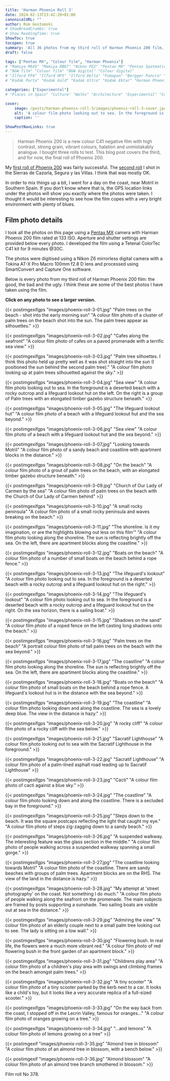 ```yaml
---
title: 'Harman Phoenix Roll 3'
date: 2024-02-13T23:42:20+01:00
canonicalURL: ""
author: Rom Gostomski
# ShowBreadCrumbs: true
# Show ReadingTime: true
ShowToc: true
tocopen: true
summary: 'All 36 photos from my third roll of Harman Phoenix 200 film, shot mostly on the coast near Motril. I think these are my best Phoenix 200 photos so far.' # The summary appears as the Google description and also on the posts list page. If you also want it to appear on the page, use description instead of summary.
draft: false

tags: ["Pentax MX", "Colour film", "Harman Phoenix"]
# "Mamiya M645" "Mamiya RB67" "Nikon FE2" "Pentax MX" "Pentax Spotmatic" "Pinhole" "Horseman VH-R" "Zeis Ikon Ikoflex" "Zeiss Super Ikonta"
# "B&W film" "Colour film" "B&W digital" "Colour digital"
# "Ilford FP4" "Ilford HP5" "Ilford Delta" "Fomapan" "Bergger Pancro" "Rollei RPX" "Kentmere"
# "Kodak Porta" "Kodak Gold" "Kodak Ultra" "Kodak Ektar" "Harman Phoenix"

categories: ["Experimental"]
# "Places in Spain" "Culture" "Walks" "Architecture" "Experimental" "Cortijo" "Via Verde" "White village"

cover:
    image: /posts/harman-phoenix-roll-3/images/phoenix-roll-3-cover.jpg
    alt: 'A colour film photo looking out to sea. In the foreground is a deserted beach with a rocky outcrop and a lifeguard lookout hut on the right. On the sea horizon, there is a sailing boat.'
    caption: ''

ShowPostNavLinks: true
---
```

> Harman Phoenix 200 is a new colour C41 negative film with high contrast, strong grain, vibrant colours, halation and unmistakably analogue. I bought three rolls to test. This blog post covers the third, and for now, the final roll of Phoenix 200.

My [first roll of Phoenix 200](/posts/harman-phoenix-200/) was fairly successful. The [second roll](https://grainyphotos.com/posts/harman-phoenix-roll-2/) I shot in the Sierras de Cazorla, Segura y las Villas. I think that was mostly OK.

In order to mix things up a bit, I went for a day on the coast, near Motril in Southern Spain. If you don’t know where that is, the GPS location links under the photos will show you exactly where the photos were taken. I thought it would be interesting to see how the film copes with a very bright environment with plenty of blues.

## Film photo details

I took all the photos on this page using a [Pentax MX](/gear/cameras/pentax-mx/) camera with Harman Phoenix 200 film rated at 133 ISO. Aperture and shutter settings are provided below every photo. I developed the film using a Tetenal ColorTec C41 kit for 9 minutes @30C.

The photos were digitised using a Nikon Z6 mirrorless digital camera with a Tokina AT-X Pro Macro 100mm f2.8 D lens and processed using SmartConvert and Capture One software.

Below is every photo from my third roll of Harman Phoenix 200 film: the good, the bad and the ugly. I think these are some of the best photos I have taken using the film.

**Click on any photo to see a larger version.**

{{< postimgexifgps "images/phoenix-roll-3-01.jpg" 
"Palm trees on the beach - shot into the early morning sun" 
"A colour film photo of a cluster of palm trees on the beach shot into the sun. The palm trees appear as silhouettes." >}}

{{< postimgexifgps "images/phoenix-roll-3-02.jpg" 
"Cafes along the seafront" 
"A colour film photo of cafes on a paved promenade with a terrific sea view." >}}

{{< postimgexifgps "images/phoenix-roll-3-03.jpg" 
"Palm tree silhoettes. I think this photo held up pretty well as it was shot straight into the sun (I positioned the sun behind the second palm tree)." 
"A colour film photo looking up at palm trees silhouetted against the sky." >}}

{{< postimgexifgps "images/phoenix-roll-3-04.jpg" 
"Sea view" 
"A colour film photo looking out to sea. In the foreground is a deserted beach with a rocky outcrop and a lifeguard lookout hut on the left. On the right is a group of Palm trees with an elongated timber gazebo structure beneath." >}}

{{< postimgexifgps "images/phoenix-roll-3-05.jpg" 
"The lifeguard lookout hut" 
"A colour film photo of a beach with a lifeguard lookout hut and the sea beyond." >}}

{{< postimgexifgps "images/phoenix-roll-3-06.jpg" 
"Sea view" 
"A colour film photo of a beach with a lifeguard lookout hut and the sea beyond." >}}

{{< postimgexifgps "images/phoenix-roll-3-07.jpg" 
"Looking towards Motril" 
"A colour film photo of a sandy beach and coastline with apartment blocks in the distance." >}}

{{< postimgexifgps "images/phoenix-roll-3-08.jpg" 
"On the beach" 
"A colour film photo of a grout of palm trees on the beach, with an elongated timber gazebo structure beneath." >}}

{{< postimgexifgps "images/phoenix-roll-3-09.jpg" 
"Church of Our Lady of Carmen by the sea" 
"A colour film photo of palm trees on the beach with the Church of Our Lady of Carmen behind" >}}

{{< postimgexifgps "images/phoenix-roll-3-10.jpg" 
"A small rocky peninsula" 
"A colour film photo of a small rocky peninsula and waves breaking on the beach." >}}

{{< postimgexifgps "images/phoenix-roll-3-11.jpg" 
"The shoreline. Is it my imagination, or are the highlights blowing out less on this film'" 
"A colour film photo looking along the shoreline. The sun is reflecting brightly off the sea. On the left, there are apartment blocks along the coastline." >}}

{{< postimgexifgps "images/phoenix-roll-3-12.jpg" 
"Boats on the beach" 
"A colour film photo of a number of small boats on the beach behind a rope fence." >}}

{{< postimgexifgps "images/phoenix-roll-3-13.jpg" 
"The lifeguard's lookout" 
"A colour film photo looking out to sea. In the foreground is a deserted beach with a rocky outcrop and a lifeguard lookout hut on the right." >}}

{{< postimgexifgps "images/phoenix-roll-3-14.jpg" 
"The lifeguard's lookout" 
"A colour film photo looking out to sea. In the foreground is a deserted beach with a rocky outcrop and a lifeguard lookout hut on the right. On the sea horizon, there is a sailing boat." >}}

{{< postimgexifgps "images/phoenix-roll-3-15.jpg" 
"Shadows on the sand" 
"A colour film photo of a roped fence on the left casting long shadows onto the beach." >}}

{{< postimgexifgps "images/phoenix-roll-3-16.jpg" 
"Palm trees on the beach" 
"A portrait colour film photo of tall palm trees on the beach with the sea beyond." >}}

{{< postimgexifgps "images/phoenix-roll-3-17.jpg" 
"The coastline" 
"A colour film photo looking along the shoreline. The sun is reflecting brightly off the sea. On the left, there are apartment blocks along the coastline." >}}

{{< postimgexifgps "images/phoenix-roll-3-18.jpg" 
"Boats on the beach" 
"A colour film photo of small boats on the beach behind a rope fence. A lifeguard's lookout hut is in the distance with the sea beyond." >}}

{{< postimgexifgps "images/phoenix-roll-3-19.jpg" 
"The coastline" 
"A colour film photo looking down and along the coastline. The sea is a lovely deep blue. The view in the distance is hazy." >}}

{{< postimgexifgps "images/phoenix-roll-3-20.jpg" 
"A rocky cliff" 
"A colour film photo of a rocky cliff with the sea below." >}}

{{< postimgexifgps "images/phoenix-roll-3-21.jpg" 
"Sacratif Lighthouse" 
"A colour film photo looking out to sea with the Sacratif Lighthouse in the foreground." >}}

{{< postimgexifgps "images/phoenix-roll-3-22.jpg" 
"Sacratif Lighthouse" 
"A colour film photo of a palm-lined asphalt road leading up to Sacratif Lighthouse" >}}

{{< postimgexifgps "images/phoenix-roll-3-23.jpg" 
"Cacti" 
"A colour film photo of cacti against a blue sky." >}}

{{< postimgexifgps "images/phoenix-roll-3-24.jpg" 
"The coastline" 
"A colour film photo looking down and along the coastline. There is a secluded bay in the foreground." >}}

{{< postimgexifgps "images/phoenix-roll-3-25.jpg" 
"Steps down to the beach. It was the square postcaps reflecting the light that caught my eye." 
"A colour film photo of steps zig-zagging down to a sandy beach." >}}

{{< postimgexifgps "images/phoenix-roll-3-26.jpg" 
"A suspended walkway. The interesting feature was the glass section in the middle." 
"A colour film photo of people walking across a suspended walkway spanning a small gorge." >}}

{{< postimgexifgps "images/phoenix-roll-3-27.jpg" 
"The coastline looking towards Motril" 
"A colour film photo of the coastline. There are sandy beaches with groups of palm trees. Apartment blocks are on the RHS. The view of the land in the distance is hazy." >}}

{{< postimgexifgps "images/phoenix-roll-3-28.jpg" 
"My attempt at 'street photography' on the coast. Not something I do much." 
"A colour film photo of people walking along the seafront on the promenade. The main subjects are framed by posts supporting a sunshade. Two sailing boats are visible out at sea in the distance." >}}

{{< postimgexifgps "images/phoenix-roll-3-29.jpg" 
"Admiring the view" 
"A colour film photo of an elderly couple next to a small palm tree looking out to see. The lady is sitting on a low wall." >}}

{{< postimgexifgps "images/phoenix-roll-3-30.jpg" 
"Flowering bush. In real life, the flowers were a much more vibrant red." 
"A colour film photo of red flowering bush in the front garden of an apartment block." >}}

{{< postimgexifgps "images/phoenix-roll-3-31.jpg" 
"Childrens play area" 
"A colour film photo of a children's play area with swings and climbing frames on the beach amongst palm trees." >}}

{{< postimgexifgps "images/phoenix-roll-3-32.jpg" 
"A tiny scooter" 
"A colour film photo of a tiny scooter parked by the kerb next to a car. It looks like a child's toy, but it looks like a very accurate replica of a full-sized scooter." >}}

{{< postimgexifgps "images/phoenix-roll-3-33.jpg" 
"On the way back from the coast, I stopped off in the Lecrin Valley, famous for oranges..." 
"A colour film photo of oranges growing on a tree." >}}

{{< postimgexifgps "images/phoenix-roll-3-34.jpg" 
"...and lemons" 
"A colour film photo of lemons growing on a tree" >}}

{{< postimgexif "images/phoenix-roll-3-35.jpg" 
"Almond tree in blossom" 
"A colour film photo of an almond tree in blossom, with a bench below." >}}

{{< postimgexif "images/phoenix-roll-3-36.jpg" 
"Almond blossom" 
"A colour film photo of an almond tree branch smothered in blossom." >}}

Film roll No 378.
